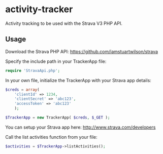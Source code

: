 activity-tracker
================

Activity tracking to be used with the Strava V3 PHP API.

Usage
----------------

Download the Strava PHP API: https://github.com/iamstuartwilson/strava

Specify the include path in your TrackerApp file:

```php
require 'StravaApi.php';
```

In your own file, initialize the TrackerApp with your Strava app details:

```php
$creds = array(
	'clientId' => 1234,
	'clientSecret' => 'abc123',
	'accessToken' => 'abc123'
	);

$TrackerApp = new TrackerApp( $creds, $_GET );
```

You can setup your Strava app here: http://www.strava.com/developers

Call the list activities function from your file:

```php
$activities = $TrackerApp->listActivities();
```